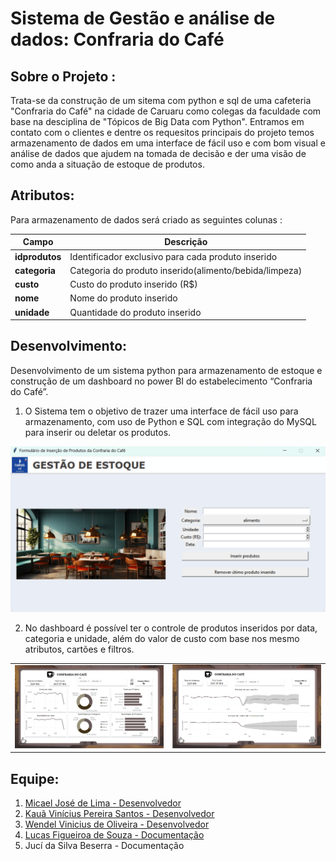 # Sistema de Gestão e análise de dados: Confraria do Café

## Sobre o Projeto :

Trata-se da construção de um sitema com python e sql de uma cafeteria "Confraria do Café" na cidade de Caruaru como colegas da faculdade com base na desciplina de "Tópicos de Big Data com Python". Entramos em contato com o clientes e dentre os requesitos principais do projeto temos armazenamento de dados em uma interface de fácil uso e com bom visual e análise de dados que ajudem na tomada de decisão e der uma visão de como anda a situação de estoque de produtos.

## Atributos:

Para armazenamento de dados será criado as seguintes colunas :

| Campo                  | Descrição                                                                |
|------------------------|--------------------------------------------------------------------------|
| **idprodutos**         | Identificador exclusivo para cada produto inserido                       |
| **categoria**          | Categoria do produto inserido(alimento/bebida/limpeza)                   |
| **custo**              | Custo do produto inserido (R$)                                           |
| **nome**               | Nome do produto inserido                                                 |
| **unidade**            | Quantidade do produto inserido                                           |

## Desenvolvimento:

Desenvolvimento de um sistema python para armazenamento de estoque e construção de um dashboard no power BI do estabelecimento “Confraria do Café”.

1. O Sistema tem o objetivo de trazer uma interface de fácil uso para armazenamento, com uso de Python e SQL com integração do MySQL para inserir ou deletar os produtos.

![sistemapy](imagemsi/sistema.png)
  
2. No dashboard é possível ter o controle de produtos inseridos por data, categoria e unidade, além do valor de custo com base nos mesmo atributos, cartões e filtros.
<table>
  <tr>
    <td><img src="imagemsi/bi1.png" alt="pagina1" width="400"/></td>
    <td><img src="imagemsi/bi2.png" alt="pagina2" width="400"/></td>
  </tr>
</table>


## Equipe:

1. [Micael José de Lima - Desenvolvedor](https://github.com/micaellimaj)
2. [Kauã Vinícius Pereira Santos - Desenvolvedor](https://github.com/kauavinips)
3. [Wendel Vinicius de Oliveira - Desenvolvedor](https://github.com/WendelAgra)
4. [Lucas Figueiroa de Souza - Documentação](https://github.com/LucasFig04)
5. Jucí da Silva Beserra - Documentação



